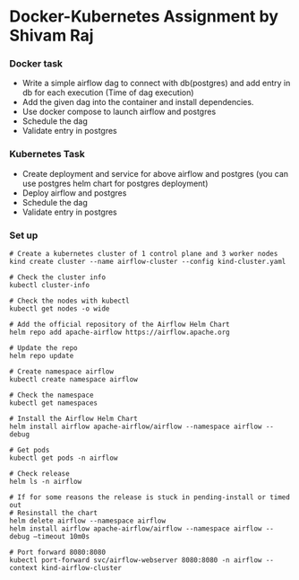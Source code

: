 # Docker-Kubernetes Assignment by Shivam Raj

### Docker task

- Write a simple airflow dag to connect with db(postgres) and add entry in db for each execution (Time of dag execution)
- Add the given dag into the container and install dependencies.
- Use docker compose to launch airflow and postgres
- Schedule the dag
- Validate entry in postgres

### Kubernetes Task

- Create deployment and service for above airflow and postgres (you can use postgres helm chart for postgres deployment)
- Deploy airflow and postgres
- Schedule the dag
- Validate entry in postgres


### Set up
```
# Create a kubernetes cluster of 1 control plane and 3 worker nodes
kind create cluster --name airflow-cluster --config kind-cluster.yaml

# Check the cluster info
kubectl cluster-info

# Check the nodes with kubectl
kubectl get nodes -o wide

# Add the official repository of the Airflow Helm Chart
helm repo add apache-airflow https://airflow.apache.org

# Update the repo
helm repo update

# Create namespace airflow
kubectl create namespace airflow

# Check the namespace 
kubectl get namespaces

# Install the Airflow Helm Chart
helm install airflow apache-airflow/airflow --namespace airflow --debug

# Get pods
kubectl get pods -n airflow

# Check release
helm ls -n airflow

# If for some reasons the release is stuck in pending-install or timed out
# Resinstall the chart
helm delete airflow --namespace airflow
helm install airflow apache-airflow/airflow --namespace airflow --debug —timeout 10m0s

# Port forward 8080:8080
kubectl port-forward svc/airflow-webserver 8080:8080 -n airflow --context kind-airflow-cluster
```